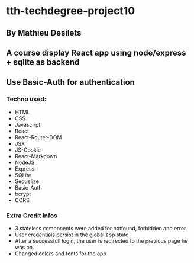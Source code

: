 # tth-techdegree-project10
 
## By Mathieu Desilets

## A course display React app using node/express + sqlite as backend
## Use Basic-Auth for authentication

### Techno used:
- HTML
- CSS
- Javascript
- React
- React-Router-DOM
- JSX
- JS-Cookie
- React-Markdown
- NodeJS
- Express
- SQLite
- Sequelize
- Basic-Auth
- bcrypt
- CORS

### Extra Credit infos

- 3 stateless components were added for notfound, forbidden and error
- User credentials persist in the global app state
- After a successfull login, the user is redirected to the previous page he was on.
- Changed colors and fonts for the app